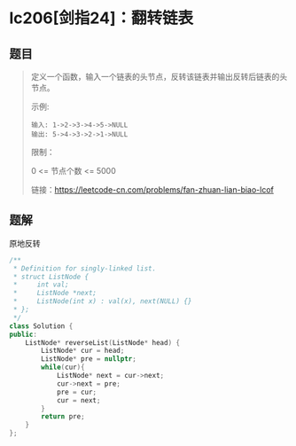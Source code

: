 # lc206[剑指24]：翻转链表

## 题目

> 定义一个函数，输入一个链表的头节点，反转该链表并输出反转后链表的头节点。
>
>  
>
> 示例:
>
> ```
> 输入: 1->2->3->4->5->NULL
> 输出: 5->4->3->2->1->NULL
> ```
>
> 
>
>
> 限制：
>
> 0 <= 节点个数 <= 5000
>
> 
>
> 链接：https://leetcode-cn.com/problems/fan-zhuan-lian-biao-lcof

## 题解

原地反转

```c++
/**
 * Definition for singly-linked list.
 * struct ListNode {
 *     int val;
 *     ListNode *next;
 *     ListNode(int x) : val(x), next(NULL) {}
 * };
 */
class Solution {
public:
    ListNode* reverseList(ListNode* head) {
        ListNode* cur = head;
        ListNode* pre = nullptr;
        while(cur){
            ListNode* next = cur->next;
            cur->next = pre;
            pre = cur;
            cur = next;
        }
        return pre;
    }
};
```

